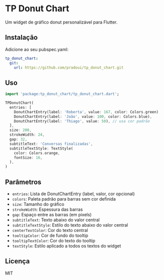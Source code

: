 # TP Donut Chart

Um widget de gráfico donut personalizável para Flutter.

## Instalação

Adicione ao seu pubspec.yaml:
```yaml
tp_donut_chart:
  git:
    url: https://github.com/pradoui/tp_donut_chart.git
```

## Uso

```dart
import 'package:tp_donut_chart/tp_donut_chart.dart';

TPDonutChart(
  entries: [
    DonutChartEntry(label: 'Roberta', value: 167, color: Colors.green),
    DonutChartEntry(label: 'João', value: 100, color: Colors.blue),
    DonutChartEntry(label: 'Thiago', value: 50), // usa cor padrão
  ],
  size: 200,
  strokeWidth: 24,
  gap: 32,
  subtitleText: 'Conversas finalizadas',
  subtitleTextStyle: TextStyle(
    color: Colors.orange,
    fontSize: 16,
  ),
)
```

## Parâmetros
- `entries`: Lista de DonutChartEntry (label, valor, cor opcional)
- `colors`: Paleta padrão para barras sem cor definida
- `size`: Tamanho do gráfico
- `strokeWidth`: Espessura das barras
- `gap`: Espaço entre as barras (em pixels)
- `subtitleText`: Texto abaixo do valor central
- `subtitleTextStyle`: Estilo do texto abaixo do valor central
- `centerTextColor`: Cor do texto central
- `tooltipColor`: Cor de fundo do tooltip
- `tooltipTextColor`: Cor do texto do tooltip
- `textStyle`: Estilo aplicado a todos os textos do widget

## Licença
MIT

